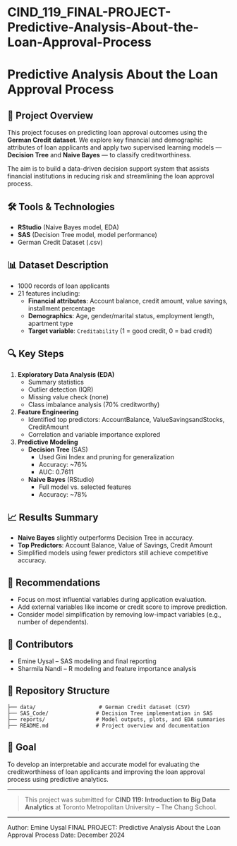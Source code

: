 # CIND_119_FINAL-PROJECT-Predictive-Analysis-About-the-Loan-Approval-Process
# Predictive Analysis About the Loan Approval Process

## 📘 Project Overview
This project focuses on predicting loan approval outcomes using the **German Credit dataset**. We explore key financial and demographic attributes of loan applicants and apply two supervised learning models — **Decision Tree** and **Naive Bayes** — to classify creditworthiness.

The aim is to build a data-driven decision support system that assists financial institutions in reducing risk and streamlining the loan approval process.

## 🛠️ Tools & Technologies
- **RStudio** (Naive Bayes model, EDA)
- **SAS** (Decision Tree model, model performance)
- German Credit Dataset (.csv)

## 📊 Dataset Description
- 1000 records of loan applicants
- 21 features including:
  - **Financial attributes**: Account balance, credit amount, value savings, installment percentage
  - **Demographics**: Age, gender/marital status, employment length, apartment type
  - **Target variable**: `Creditability` (1 = good credit, 0 = bad credit)

## 🔍 Key Steps
1. **Exploratory Data Analysis (EDA)**
   - Summary statistics
   - Outlier detection (IQR)
   - Missing value check (none)
   - Class imbalance analysis (70% creditworthy)
2. **Feature Engineering**
   - Identified top predictors: AccountBalance, ValueSavingsandStocks, CreditAmount
   - Correlation and variable importance explored
3. **Predictive Modeling**
   - **Decision Tree** (SAS)
     - Used Gini Index and pruning for generalization
     - Accuracy: ~76%
     - AUC: 0.7611
   - **Naive Bayes** (RStudio)
     - Full model vs. selected features
     - Accuracy: ~78%

## 📈 Results Summary
- **Naive Bayes** slightly outperforms Decision Tree in accuracy.
- **Top Predictors**: Account Balance, Value of Savings, Credit Amount
- Simplified models using fewer predictors still achieve competitive accuracy.

## 🧠 Recommendations
- Focus on most influential variables during application evaluation.
- Add external variables like income or credit score to improve prediction.
- Consider model simplification by removing low-impact variables (e.g., number of dependents).

## 👥 Contributors
- Emine Uysal – SAS modeling and final reporting
- Sharmila Nandi – R modeling and feature importance analysis

## 📂 Repository Structure
```
├── data/                    # German Credit dataset (CSV)
├── SAS_Code/               # Decision Tree implementation in SAS
├── reports/                # Model outputs, plots, and EDA summaries
├── README.md               # Project overview and documentation
```

## 🎯 Goal
To develop an interpretable and accurate model for evaluating the creditworthiness of loan applicants and improving the loan approval process using predictive analytics.

---

> This project was submitted for **CIND 119: Introduction to Big Data Analytics** at Toronto Metropolitan University – The Chang School.
---
Author: Emine Uysal 
FINAL PROJECT: Predictive Analysis About the Loan Approval Process
Date: December 2024

